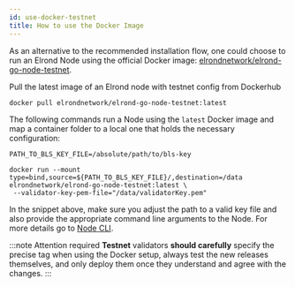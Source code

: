 ```yaml
---
id: use-docker-testnet
title: How to use the Docker Image
---
```


As an alternative to the recommended installation flow, one could choose to run an Elrond Node using the official Docker image: [elrondnetwork/elrond-go-node-testnet](https://hub.docker.com/r/elrondnetwork/elrond-go-node-testnet).

Pull the latest image of an Elrond node with testnet config from Dockerhub
```
docker pull elrondnetwork/elrond-go-node-testnet:latest
```

The following commands run a Node using the `latest` Docker image and map a container folder to a local one that holds the necessary configuration:

```
PATH_TO_BLS_KEY_FILE=/absolute/path/to/bls-key

docker run --mount type=bind,source=${PATH_TO_BLS_KEY_FILE}/,destination=/data elrondnetwork/elrond-go-node-testnet:latest \
 --validator-key-pem-file="/data/validatorKey.pem"
```

In the snippet above, make sure you adjust the path to a valid key file and also provide the appropriate command line arguments to the Node. For more details go to [Node CLI](/validators/node-cli).

:::note Attention required
**Testnet** validators **should carefully** specify the precise tag when using the Docker setup, always test the new releases themselves, and only deploy them once they understand and agree with the changes.
:::
